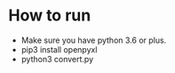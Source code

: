 # How to run
- Make sure you have python 3.6 or plus.
- pip3 install openpyxl
- python3 convert.py
 
